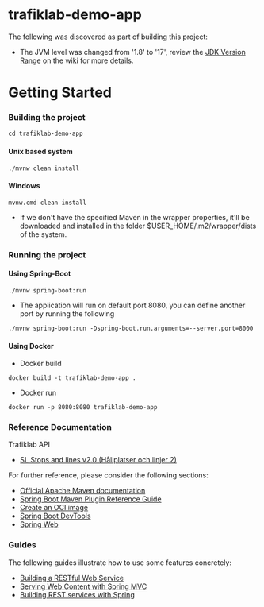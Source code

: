 # trafiklab-demo-app
The following was discovered as part of building this project:

* The JVM level was changed from '1.8' to '17', review the [JDK Version Range](https://github.com/spring-projects/spring-framework/wiki/Spring-Framework-Versions#jdk-version-range) on the wiki for more details.

# Getting Started
### Building the project
```
cd trafiklab-demo-app
```
#### Unix based system
```
./mvnw clean install
```
#### Windows
```
mvnw.cmd clean install
```
* If we don't have the specified Maven in the wrapper properties, it'll be downloaded and installed in the folder $USER_HOME/.m2/wrapper/dists of the system.
### Running the project
#### Using Spring-Boot
```
./mvnw spring-boot:run
```
* The application will run on default port 8080, you can define another port by running the following
```
./mvnw spring-boot:run -Dspring-boot.run.arguments=--server.port=8000
```
#### Using Docker
* Docker build
```
docker build -t trafiklab-demo-app .
```
* Docker run
```
docker run -p 8080:8080 trafiklab-demo-app
```



### Reference Documentation
Trafiklab API
* [SL Stops and lines v2.0 (Hållplatser och linjer 2)](https://www.trafiklab.se/api/trafiklab-apis/sl/stops-and-lines-2)

For further reference, please consider the following sections:

* [Official Apache Maven documentation](https://maven.apache.org/guides/index.html)
* [Spring Boot Maven Plugin Reference Guide](https://docs.spring.io/spring-boot/docs/3.0.6/maven-plugin/reference/html/)
* [Create an OCI image](https://docs.spring.io/spring-boot/docs/3.0.6/maven-plugin/reference/html/#build-image)
* [Spring Boot DevTools](https://docs.spring.io/spring-boot/docs/3.0.6/reference/htmlsingle/#using.devtools)
* [Spring Web](https://docs.spring.io/spring-boot/docs/3.0.6/reference/htmlsingle/#web)

### Guides
The following guides illustrate how to use some features concretely:

* [Building a RESTful Web Service](https://spring.io/guides/gs/rest-service/)
* [Serving Web Content with Spring MVC](https://spring.io/guides/gs/serving-web-content/)
* [Building REST services with Spring](https://spring.io/guides/tutorials/rest/)


